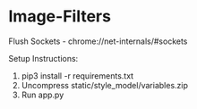 # Image-Filters

Flush Sockets - chrome://net-internals/#sockets

Setup Instructions:
1)  pip3 install -r requirements.txt
2)  Uncompress static/style_model/variables.zip
3)  Run app.py
